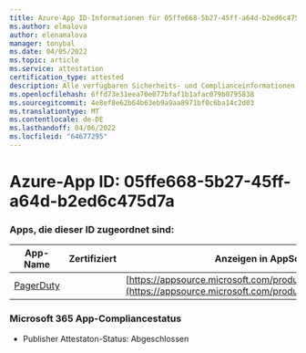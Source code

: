 ```yaml
---
title: Azure-App ID-Informationen für 05ffe668-5b27-45ff-a64d-b2ed6c475d7a
ms.author: elmalova
author: elenamalova
manager: tonybal
ms.date: 04/05/2022
ms.topic: article
ms.service: attestation
certification_type: attested
description: Alle verfügbaren Sicherheits- und Complianceinformationen für 05ffe668-5b27-45ff-a64d-b2ed6c475d7a.
ms.openlocfilehash: 6ffd73e31eea70e077bfaf1b1afac079b0795838
ms.sourcegitcommit: 4e8ef8e62b64b63eb9a9aa8971bf0c6ba14c2d03
ms.translationtype: MT
ms.contentlocale: de-DE
ms.lasthandoff: 04/06/2022
ms.locfileid: "64677295"
---
```

# <a name="azure-app-id-05ffe668-5b27-45ff-a64d-b2ed6c475d7a"></a>Azure-App ID: 05ffe668-5b27-45ff-a64d-b2ed6c475d7a


### <a name="apps-associated-with-this-id"></a>Apps, die dieser ID zugeordnet sind:
| **App-Name** | **Zertifiziert** | **Anzeigen in AppSource** |
|--------------|---------------|-----------------------|
| [PagerDuty](../forward/WA200001637.md) |  | [https://appsource.microsoft.com/product/office/WA200001637](https://appsource.microsoft.com/product/office/WA200001637) |

### <a name="microsoft-365-app-compliance-status"></a>Microsoft 365 App-Compliancestatus
- Publisher Attestaton-Status: Abgeschlossen

